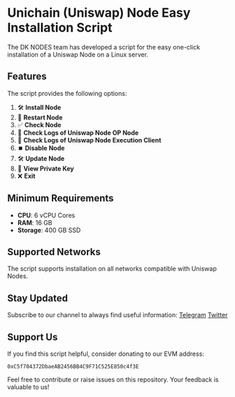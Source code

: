 # Unichain (Uniswap) Node Easy Installation Script

The DK NODES team has developed a script for the easy one-click installation of a Uniswap Node on a Linux server.

## Features

The script provides the following options:

1. 🛠️ **Install Node**
2. 🔄 **Restart Node**
3. ✅ **Check Node**
4. 📄 **Check Logs of Uniswap Node OP Node**
5. 📄 **Check Logs of Uniswap Node Execution Client**
6. ⏹️ **Disable Node**
7. 🛠️ **Update Node**
8. 🔐 **View Private Key**
9. ❌ **Exit**

## Minimum Requirements

- **CPU**: 6 vCPU Cores
- **RAM**: 16 GB
- **Storage**: 400 GB SSD

## Supported Networks

The script supports installation on all networks compatible with Uniswap Nodes.

## Stay Updated

Subscribe to our channel to always find useful information:
[Telegram](https://t.me/dknodes)
[Twitter](https://x.com/dknodes)

## Support Us

If you find this script helpful, consider donating to our EVM address:

`0xC5f704372DbaeAB2456BB4C9F71C525E850c4f3E`

Feel free to contribute or raise issues on this repository. Your feedback is valuable to us!
